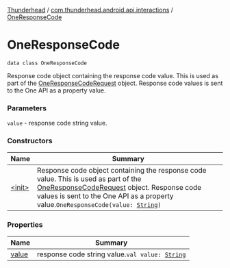 [Thunderhead](../../index.md) / [com.thunderhead.android.api.interactions](../index.md) / [OneResponseCode](./index.md)

# OneResponseCode

`data class OneResponseCode`

Response code object containing the response code value. This is used as part of the
[OneResponseCodeRequest](../-one-response-code-request/index.md) object. Response code values is sent to the One API as a property value.

### Parameters

`value` - response code string value.

### Constructors

| Name | Summary |
|---|---|
| [&lt;init&gt;](-init-.md) | Response code object containing the response code value. This is used as part of the [OneResponseCodeRequest](../-one-response-code-request/index.md) object. Response code values is sent to the One API as a property value.`OneResponseCode(value: `[`String`](https://kotlinlang.org/api/latest/jvm/stdlib/kotlin/-string/index.html)`)` |

### Properties

| Name | Summary |
|---|---|
| [value](value.md) | response code string value.`val value: `[`String`](https://kotlinlang.org/api/latest/jvm/stdlib/kotlin/-string/index.html) |
